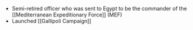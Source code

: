 - Semi-retired officer who was sent to Egypt to be the commander of the [[Mediterranean Expeditionary Force]] (MEF)
- Launched [[Gallipoli Campaign]]